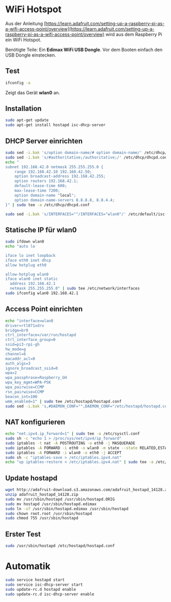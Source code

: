 # WiFi Hotspot

Aus der Anleitung [https://learn.adafruit.com/setting-up-a-raspberry-pi-as-a-wifi-access-point/overview](https://learn.adafruit.com/setting-up-a-raspberry-pi-as-a-wifi-access-point/overview) wird aus dem Raspberry Pi ein WiFi Hotspot.

Benötigte Teile: Ein **Edimax WiFi USB Dongle**. Vor dem Booten einfach den USB Dongle einstecken.

## Test

```bash
ifconfig -a
```

Zeigt das Gerät **wlan0** an.

## Installation

```bash
sudo apt-get update
sudo apt-get install hostapd isc-dhcp-server
```

## DHCP Server einrichten

```bash
sudo sed -i.bak 's/option domain-name/# option domain-name/' /etc/dhcp/dhcpd.conf
sudo sed -i.bak 's/#authoritative;/authoritative;/' /etc/dhcp/dhcpd.conf
echo "
subnet 192.168.42.0 netmask 255.255.255.0 {
	range 192.168.42.10 192.168.42.50;
	option broadcast-address 192.168.42.255;
	option routers 192.168.42.1;
	default-lease-time 600;
	max-lease-time 7200;
	option domain-name "local";
	option domain-name-servers 8.8.8.8, 8.8.4.4;
}" | sudo tee -a /etc/dhcp/dhcpd.conf
```

```bash
sudo sed -i.bak 's/INTERFACES=""/INTERFACES="wlan0"/' /etc/default/isc-dhcp-server
```

## Statische IP für wlan0

```bash
sudo ifdown wlan0
echo "auto lo

iface lo inet loopback
iface eth0 inet dhcp
allow hotplug eth0

allow-hotplug wlan0
iface wlan0 inet static
  address 192.168.42.1
  netmask 255.255.255.0" | sudo tee /etc/network/interfaces
sudo ifconfig wlan0 192.168.42.1
```

## Access Point einrichten

```bash
echo "interface=wlan0
driver=rtl871xdrv
bridge=br0
ctrl_interface=/var/run/hostapd
ctrl_interface_group=0
ssid=pi3-rpi-gh
hw_mode=g
channel=6
macaddr_acl=0
auth_algs=3
ignore_broadcast_ssid=0
wpa=2
wpa_passphrase=Raspberry_GH
wpa_key_mgmt=WPA-PSK
wpa_pairwise=CCMP
rsn_pairwise=CCMP
beacon_int=100
wmm_enabled=1" | sudo tee /etc/hostapd/hostapd.conf
sudo sed -i.bak 's,#DAEMON_CONF="",DAEMON_CONF="/etc/hostapd/hostapd.conf",' /etc/default/hostapd
```

## NAT konfigurieren

```bash
echo "net.ipv4.ip_forward=1" | sudo tee -a /etc/sysctl.conf
sudo sh -c "echo 1 > /proc/sys/net/ipv4/ip_forward"
sudo iptables -t nat -A POSTROUTING -o eth0 -j MASQUERADE
sudo iptables -A FORWARD -i eth0 -o wlan0 -m state --state RELATED,ESTABLISHED -j ACCEPT
sudo iptables -A FORWARD -i wlan0 -o eth0 -j ACCEPT
sudo sh -c "iptables-save > /etc/iptables.ipv4.nat"
echo "up iptables-restore < /etc/iptables.ipv4.nat" | sudo tee -a /etc/network/interfaces
```

## Update hostapd

```bash
wget http://adafruit-download.s3.amazonaws.com/adafruit_hostapd_14128.zip
unzip adafruit_hostapd_14128.zip
sudo mv /usr/sbin/hostapd /usr/sbin/hostapd.ORIG
sudo mv hostapd /usr/sbin/hostapd.edimax
sudo ln -sf /usr/sbin/hostapd.edimax /usr/sbin/hostapd
sudo chown root.root /usr/sbin/hostapd
sudo chmod 755 /usr/sbin/hostapd
```

## Erster Test

```bash
sudo /usr/sbin/hostapd /etc/hostapd/hostapd.conf
```

# Automatik

```bash
sudo service hostapd start
sudo service isc-dhcp-server start
sudo update-rc.d hostapd enable
sudo update-rc.d isc-dhcp-server enable
```
